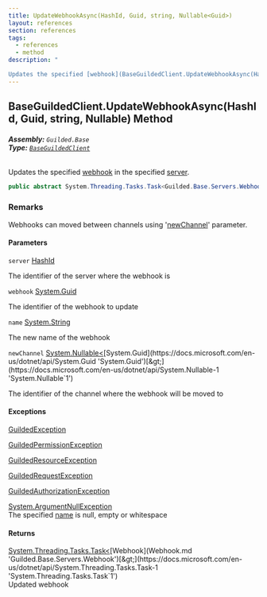 ```yaml
---
title: UpdateWebhookAsync(HashId, Guid, string, Nullable<Guid>)
layout: references
section: references
tags:
  - references
  - method
description: "

Updates the specified [webhook](BaseGuildedClient.UpdateWebhookAsync(HashId,Guid,string,Nullable_Guid_).md#Guilded.Base.BaseGuildedClient.UpdateWebhookAsync(Guilded.Base.HashId,Guid,string,System.Nullable_Guid_).webhook 'Guilded.Base.BaseGuildedClient.UpdateWebhookAsync(Guilded.Base.HashId, Guid, string, System.Nullable<Guid>).webhook') in the specified [server](BaseGuildedClient.UpdateWebhookAsync(HashId,Guid,string,Nullable_Guid_).md#Guilded.Base.BaseGuildedClient.UpdateWebhookAsync(Guilded.Base.HashId,Guid,string,System.Nullable_Guid_).server 'Guilded.Base.BaseGuildedClient.UpdateWebhookAsync(Guilded.Base.HashId, Guid, string, System.Nullable<Guid>).server')."
---
```


## BaseGuildedClient.UpdateWebhookAsync(HashId, Guid, string, Nullable<Guid>) Method
###### **Assembly:** `Guilded.Base`<br/>**Type:** [`BaseGuildedClient`](BaseGuildedClient.md 'Guilded.Base.BaseGuildedClient')

Updates the specified [webhook](BaseGuildedClient.UpdateWebhookAsync(HashId,Guid,string,Nullable_Guid_).md#Guilded.Base.BaseGuildedClient.UpdateWebhookAsync(Guilded.Base.HashId,Guid,string,System.Nullable_Guid_).webhook 'Guilded.Base.BaseGuildedClient.UpdateWebhookAsync(Guilded.Base.HashId, Guid, string, System.Nullable<Guid>).webhook') in the specified [server](BaseGuildedClient.UpdateWebhookAsync(HashId,Guid,string,Nullable_Guid_).md#Guilded.Base.BaseGuildedClient.UpdateWebhookAsync(Guilded.Base.HashId,Guid,string,System.Nullable_Guid_).server 'Guilded.Base.BaseGuildedClient.UpdateWebhookAsync(Guilded.Base.HashId, Guid, string, System.Nullable<Guid>).server').

```csharp
public abstract System.Threading.Tasks.Task<Guilded.Base.Servers.Webhook> UpdateWebhookAsync(Guilded.Base.HashId server, Guid webhook, string name, System.Nullable<Guid> newChannel=null);
```

### Remarks
  
Webhooks can moved between channels using '[newChannel](BaseGuildedClient.UpdateWebhookAsync(HashId,Guid,string,Nullable_Guid_).md#Guilded.Base.BaseGuildedClient.UpdateWebhookAsync(Guilded.Base.HashId,Guid,string,System.Nullable_Guid_).newChannel 'Guilded.Base.BaseGuildedClient.UpdateWebhookAsync(Guilded.Base.HashId, Guid, string, System.Nullable<Guid>).newChannel')' parameter.
#### Parameters

<a name='Guilded.Base.BaseGuildedClient.UpdateWebhookAsync(Guilded.Base.HashId,Guid,string,System.Nullable_Guid_).server'></a>

`server` [HashId](HashId.md 'Guilded.Base.HashId')

The identifier of the server where the webhook is

<a name='Guilded.Base.BaseGuildedClient.UpdateWebhookAsync(Guilded.Base.HashId,Guid,string,System.Nullable_Guid_).webhook'></a>

`webhook` [System.Guid](https://docs.microsoft.com/en-us/dotnet/api/System.Guid 'System.Guid')

The identifier of the webhook to update

<a name='Guilded.Base.BaseGuildedClient.UpdateWebhookAsync(Guilded.Base.HashId,Guid,string,System.Nullable_Guid_).name'></a>

`name` [System.String](https://docs.microsoft.com/en-us/dotnet/api/System.String 'System.String')

The new name of the webhook

<a name='Guilded.Base.BaseGuildedClient.UpdateWebhookAsync(Guilded.Base.HashId,Guid,string,System.Nullable_Guid_).newChannel'></a>

`newChannel` [System.Nullable&lt;](https://docs.microsoft.com/en-us/dotnet/api/System.Nullable-1 'System.Nullable`1')[System.Guid](https://docs.microsoft.com/en-us/dotnet/api/System.Guid 'System.Guid')[&gt;](https://docs.microsoft.com/en-us/dotnet/api/System.Nullable-1 'System.Nullable`1')

The identifier of the channel where the webhook will be moved to

#### Exceptions

[GuildedException](GuildedException.md 'Guilded.Base.GuildedException')

[GuildedPermissionException](GuildedPermissionException.md 'Guilded.Base.GuildedPermissionException')

[GuildedResourceException](GuildedResourceException.md 'Guilded.Base.GuildedResourceException')

[GuildedRequestException](GuildedRequestException.md 'Guilded.Base.GuildedRequestException')

[GuildedAuthorizationException](GuildedAuthorizationException.md 'Guilded.Base.GuildedAuthorizationException')

[System.ArgumentNullException](https://docs.microsoft.com/en-us/dotnet/api/System.ArgumentNullException 'System.ArgumentNullException')  
The specified [name](BaseGuildedClient.UpdateWebhookAsync(HashId,Guid,string,Nullable_Guid_).md#Guilded.Base.BaseGuildedClient.UpdateWebhookAsync(Guilded.Base.HashId,Guid,string,System.Nullable_Guid_).name 'Guilded.Base.BaseGuildedClient.UpdateWebhookAsync(Guilded.Base.HashId, Guid, string, System.Nullable<Guid>).name') is null, empty or whitespace

#### Returns
[System.Threading.Tasks.Task&lt;](https://docs.microsoft.com/en-us/dotnet/api/System.Threading.Tasks.Task-1 'System.Threading.Tasks.Task`1')[Webhook](Webhook.md 'Guilded.Base.Servers.Webhook')[&gt;](https://docs.microsoft.com/en-us/dotnet/api/System.Threading.Tasks.Task-1 'System.Threading.Tasks.Task`1')  
Updated webhook